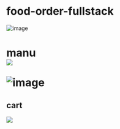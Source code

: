 ﻿# food-order-fullstack

![image](https://github.com/user-attachments/assets/9e194537-a608-4698-af87-153437716984)
<h1> manu<br/>
<img src="https://github.com/user-attachments/assets/4c5c4b58-b473-41c6-93ef-0990385a7bf7"/>

![image](https://github.com/user-attachments/assets/bd2cf2b1-b453-4b5d-b1a6-d7effa56c8ab)

<h2>cart</h2>
<img src="https://github.com/user-attachments/assets/82785ecb-a912-4959-bafe-95ae4839a26f"/>
